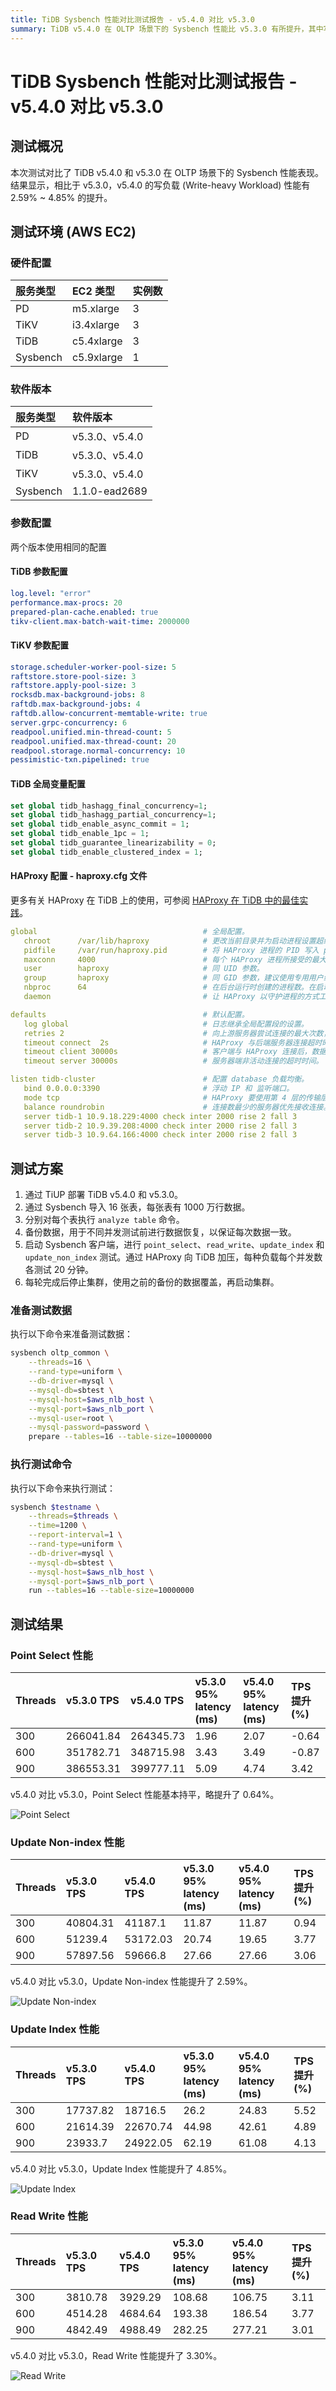 ```yaml
---
title: TiDB Sysbench 性能对比测试报告 - v5.4.0 对比 v5.3.0
summary: TiDB v5.4.0 在 OLTP 场景下的 Sysbench 性能比 v5.3.0 有所提升，其中写负载性能提升了 2.59% ~ 4.85%。测试环境为 AWS EC2，硬件配置包括 PD、TiKV、TiDB 和 Sysbench 实例。两个版本使用相同的配置，通过 TiUP 部署。测试结果显示 Point Select 性能基本持平，Update Non-index 性能提升了 2.59%，Update Index 性能提升了 4.85%，Read Write 性能提升了 3.30%。
---
```


# TiDB Sysbench 性能对比测试报告 - v5.4.0 对比 v5.3.0

## 测试概况

本次测试对比了 TiDB v5.4.0 和 v5.3.0 在 OLTP 场景下的 Sysbench 性能表现。结果显示，相比于 v5.3.0，v5.4.0 的写负载 (Write-heavy Workload) 性能有 2.59% ~ 4.85% 的提升。

## 测试环境 (AWS EC2)

### 硬件配置

| 服务类型   | EC2 类型   |    实例数  |
|:----------|:----------|:----------|
| PD        | m5.xlarge |     3     |
| TiKV      | i3.4xlarge|     3     |
| TiDB      | c5.4xlarge|     3     |
| Sysbench  | c5.9xlarge|     1     |

### 软件版本

| 服务类型   | 软件版本   |
|:----------|:-----------|
| PD        | v5.3.0、v5.4.0   |
| TiDB      | v5.3.0、v5.4.0   |
| TiKV      | v5.3.0、v5.4.0   |
| Sysbench  | 1.1.0-ead2689   |

### 参数配置

两个版本使用相同的配置

#### TiDB 参数配置


```yaml
log.level: "error"
performance.max-procs: 20
prepared-plan-cache.enabled: true
tikv-client.max-batch-wait-time: 2000000
```

#### TiKV 参数配置


```yaml
storage.scheduler-worker-pool-size: 5
raftstore.store-pool-size: 3
raftstore.apply-pool-size: 3
rocksdb.max-background-jobs: 8
raftdb.max-background-jobs: 4
raftdb.allow-concurrent-memtable-write: true
server.grpc-concurrency: 6
readpool.unified.min-thread-count: 5
readpool.unified.max-thread-count: 20
readpool.storage.normal-concurrency: 10
pessimistic-txn.pipelined: true
```

#### TiDB 全局变量配置


```sql
set global tidb_hashagg_final_concurrency=1;
set global tidb_hashagg_partial_concurrency=1;
set global tidb_enable_async_commit = 1;
set global tidb_enable_1pc = 1;
set global tidb_guarantee_linearizability = 0;
set global tidb_enable_clustered_index = 1; 
```

#### HAProxy 配置 - haproxy.cfg 文件

更多有关 HAProxy 在 TiDB 上的使用，可参阅 [HAProxy 在 TiDB 中的最佳实践](/best-practices/haproxy-best-practices.md)。


```yaml
global                                     # 全局配置。
   chroot      /var/lib/haproxy            # 更改当前目录并为启动进程设置超级用户权限，从而提高安全性。
   pidfile     /var/run/haproxy.pid        # 将 HAProxy 进程的 PID 写入 pidfile。
   maxconn     4000                        # 每个 HAProxy 进程所接受的最大并发连接数。
   user        haproxy                     # 同 UID 参数。
   group       haproxy                     # 同 GID 参数，建议使用专用用户组。
   nbproc      64                          # 在后台运行时创建的进程数。在启动多个进程转发请求时，确保该值足够大，保证 HAProxy 不会成为瓶颈。
   daemon                                  # 让 HAProxy 以守护进程的方式工作于后台，等同于命令行参数“-D”的功能。当然，也可以在命令行中用“-db”参数将其禁用。

defaults                                   # 默认配置。
   log global                              # 日志继承全局配置段的设置。
   retries 2                               # 向上游服务器尝试连接的最大次数，超过此值便认为后端服务器不可用。
   timeout connect  2s                     # HAProxy 与后端服务器连接超时时间。如果在同一个局域网内，可设置成较短的时间。
   timeout client 30000s                   # 客户端与 HAProxy 连接后，数据传输完毕，即非活动连接的超时时间。
   timeout server 30000s                   # 服务器端非活动连接的超时时间。

listen tidb-cluster                        # 配置 database 负载均衡。
   bind 0.0.0.0:3390                       # 浮动 IP 和 监听端口。
   mode tcp                                # HAProxy 要使用第 4 层的传输层。
   balance roundrobin                      # 连接数最少的服务器优先接收连接。`leastconn` 建议用于长会话服务，例如 LDAP、SQL、TSE 等，而不是短会话协议，如 HTTP。该算法是动态的，对于启动慢的服务器，服务器权重会在运行中作调整。
   server tidb-1 10.9.18.229:4000 check inter 2000 rise 2 fall 3       # 检测 4000 端口，检测频率为每 2000 毫秒一次。如果 2 次检测为成功，则认为服务器可用；如果 3 次检测为失败，则认为服务器不可用。
   server tidb-2 10.9.39.208:4000 check inter 2000 rise 2 fall 3
   server tidb-3 10.9.64.166:4000 check inter 2000 rise 2 fall 3
```

## 测试方案

1. 通过 TiUP 部署 TiDB v5.4.0 和 v5.3.0。
2. 通过 Sysbench 导入 16 张表，每张表有 1000 万行数据。
3. 分别对每个表执行 `analyze table` 命令。
4. 备份数据，用于不同并发测试前进行数据恢复，以保证每次数据一致。
5. 启动 Sysbench 客户端，进行 `point_select`、`read_write`、`update_index` 和 `update_non_index` 测试。通过 HAProxy 向 TiDB 加压，每种负载每个并发数各测试 20 分钟。
6. 每轮完成后停止集群，使用之前的备份的数据覆盖，再启动集群。

### 准备测试数据

执行以下命令来准备测试数据：


```bash
sysbench oltp_common \
    --threads=16 \
    --rand-type=uniform \
    --db-driver=mysql \
    --mysql-db=sbtest \
    --mysql-host=$aws_nlb_host \
    --mysql-port=$aws_nlb_port \
    --mysql-user=root \
    --mysql-password=password \
    prepare --tables=16 --table-size=10000000
```

### 执行测试命令

执行以下命令来执行测试：


```bash
sysbench $testname \
    --threads=$threads \
    --time=1200 \
    --report-interval=1 \
    --rand-type=uniform \
    --db-driver=mysql \
    --mysql-db=sbtest \
    --mysql-host=$aws_nlb_host \
    --mysql-port=$aws_nlb_port \
    run --tables=16 --table-size=10000000
```

## 测试结果

### Point Select 性能

| Threads   | v5.3.0 TPS | v5.4.0 TPS  | v5.3.0 95% latency (ms) | v5.4.0 95% latency (ms)   | TPS 提升 (%)  |
|:----------|:----------|:----------|:----------|:----------|:----------|
|300|266041.84|264345.73|1.96|2.07|-0.64|
|600|351782.71|348715.98|3.43|3.49|-0.87|
|900|386553.31|399777.11|5.09|4.74|3.42|

v5.4.0 对比 v5.3.0，Point Select 性能基本持平，略提升了 0.64%。

![Point Select](https://docs-download.pingcap.com/media/images/docs-cn/sysbench_v530vsv540_point_select.png)

### Update Non-index 性能

| Threads   | v5.3.0 TPS | v5.4.0 TPS  | v5.3.0 95% latency (ms) | v5.4.0 95% latency (ms)   | TPS 提升 (%)  |
|:----------|:----------|:----------|:----------|:----------|:----------|
|300|40804.31|41187.1|11.87|11.87|0.94|
|600|51239.4|53172.03|20.74|19.65|3.77|
|900|57897.56|59666.8|27.66|27.66|3.06|

v5.4.0 对比 v5.3.0，Update Non-index 性能提升了 2.59%。

![Update Non-index](https://docs-download.pingcap.com/media/images/docs-cn/sysbench_v530vsv540_update_non_index.png)

### Update Index 性能

| Threads   | v5.3.0 TPS | v5.4.0 TPS  | v5.3.0 95% latency (ms) | v5.4.0 95% latency (ms)   | TPS 提升 (%)  |
|:----------|:----------|:----------|:----------|:----------|:----------|
|300|17737.82|18716.5|26.2|24.83|5.52|
|600|21614.39|22670.74|44.98|42.61|4.89|
|900|23933.7|24922.05|62.19|61.08|4.13|

v5.4.0 对比 v5.3.0，Update Index 性能提升了 4.85%。

![Update Index](https://docs-download.pingcap.com/media/images/docs-cn/sysbench_v530vsv540_update_index.png)

### Read Write 性能

| Threads   | v5.3.0 TPS  | v5.4.0 TPS | v5.3.0 95% latency (ms) | v5.4.0 95% latency (ms)   | TPS 提升 (%)  |
|:----------|:----------|:----------|:----------|:----------|:----------|
|300|3810.78|3929.29|108.68|106.75|3.11|
|600|4514.28|4684.64|193.38|186.54|3.77|
|900|4842.49|4988.49|282.25|277.21|3.01|

v5.4.0 对比 v5.3.0，Read Write 性能提升了 3.30%。

![Read Write](https://docs-download.pingcap.com/media/images/docs-cn/sysbench_v530vsv540_read_write.png)

